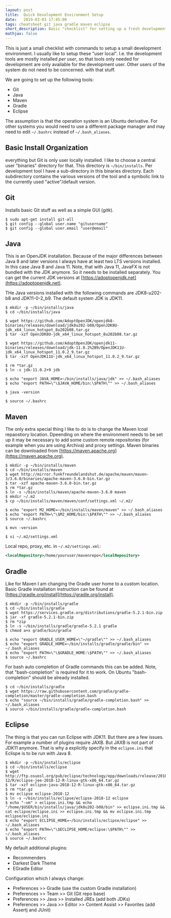 ```yaml
---
layout: post
title:  Quick Development Environment Setup
date:   2019-03-03 17:45:00
tags: cheatsheet git java gradle maven eclipse 
short_description: Basic "checklist" for setting up a fresh development environment with Git, Java, Maven, Gradle, and Eclipse.
mathjax: false
---
```


This is just a small checklist with commands to setup a small development environment. I usually like to setup these "user local". I.e. the development tools are mostly installed _per user_, so that tools only needed for development are only available for the development user. Other users of the system do not need to be concerned. with that stuff.

We are going to set up the following tools:
* Git
* Java
* Maven
* Gradle
* Eclipse

The assumption is that the operation system is an Ubuntu derivative. For other systems you would need to use a different package manager and may need to edit `~/.bashrc` instead of `~/.bash_aliases`.

## Basic Install Organization

everything but Git is only user locally installed. I like to choose a central user "binaries" directory for that. This directory is `~/bin/installs`. Per development tool I have a sub-directory in this binaries directory. Each subdirectory contains the various versions of the tool and a symbolic link to the currently used "active"/default version.

## Git

Installs basic Git stuff as well as a simple GUI (_gitk_).

```shell
$ sudo apt-get install git-all
$ git config --global user.name "gitusername"
$ git config --global user.email "user@email"
```

## Java

This is an OpenJDK installation. Because of the major differences between Java 8 and later versions I always have at least two LTS versions installed. In this case Java 8 and Java 11. Note, that with Java 11, JavaFX is not bundled with the JDK anymore. So it needs to be installed separately. You can get the current JDK versions at [https://adoptopenjdk.net](https://adoptopenjdk.net).

THe Java versions installed with the following commands are JDK8-u202-b8 and JDK11-0-2_b9. The default system JDK is JDK11.

```shell
$ mkdir -p ~/bin/installs/java
$ cd ~/bin/installs/java

$ wget https://github.com/AdoptOpenJDK/openjdk8-binaries/releases/download/jdk8u202-b08/OpenJDK8U-jdk_x64_linux_hotspot_8u202b08.tar.gz
$ tar -xzf OpenJDK8U-jdk_x64_linux_hotspot_8u202b08.tar.gz

$ wget https://github.com/AdoptOpenJDK/openjdk11-binaries/releases/download/jdk-11.0.2%2B9/OpenJDK11U-jdk_x64_linux_hotspot_11.0.2_9.tar.gz
$ tar -xzf OpenJDK11U-jdk_x64_linux_hotspot_11.0.2_9.tar.gz

$ rm *tar.gz
$ ln -s jdk-11.0.2+9 jdk

$ echo "export JAVA_HOME=~/bin/installs/java/jdk" >> ~/.bash_aliases
$ echo "export PATH=\"\$JAVA_HOME/bin:\$PATH\"" >> ~/.bash_aliases

$ java -version

$ source ~/.bashrc
```

## Maven

The only extra special thing I like to do is to change the Maven lcoal repaostiory location. Dpeending on where the environment needs to be set up it may be necessary to add some custom remote repositories (for example when you are using Archiva) and proxy settings. Maven binaries can be downloaded from [https://maven.apache.org](https://maven.apache.org).

```shell
$ mkdir -p ~/bin/installs/maven
$ cd ~/bin/installs/maven
$ wget http://mirror.funkfreundelandshut.de/apache/maven/maven-3/3.6.0/binaries/apache-maven-3.6.0-bin.tar.gz
$ tar -xzf apache-maven-3.6.0-bin.tar.gz
$ rm *tar.gz
$ ln -s ~/bin/installs/maven/apache-maven-3.6.0 maven
$ mkdir ~/.m2
$ cp ~/bin/installs/maven/maven/conf/settings.xml ~/.m2/

$ echo "export M2_HOME=~/bin/installs/maven/maven" >> ~/.bash_aliases
$ echo "export PATH=\"\$M2_HOME/bin:\$PATH\"" >> ~/.bash_aliases
$ source ~/.bashrc

$ mvn -version

$ vi ~/.m2/settings.xml
```

Local repo, proxy, etc. in `~/.m2/settings.xml`:
```xml
<localRepository>/home/youruser/mavenrepo</localRepository>
```

## Gradle

Like for Maven I am changing the Gradle user home to a custom location. Basic Gradle installation instruction can be found at [https://gradle.org/install](https://gradle.org/install).

```shell
$ mkdir -p ~/bin/installs/gradle
$ cd ~/bin/installs/gradle
$ wget https://services.gradle.org/distributions/gradle-5.2.1-bin.zip
$ jar -xf gradle-5.2.1-bin.zip
$ rm *zip
$ ln -s ~/bin/installs/gradle/gradle-5.2.1 gradle
$ chmod a+x gradle/bin/gradle

$ echo "export GRADLE_USER_HOME=\"~/gradle\"" >> ~/.bash_aliases
$ echo "export GRADLE_HOME=~/bin/installs/gradle/gradle/bin" >> ~/.bash_aliases
$ echo "export PATH=\"\$GRADLE_HOME:\$PATH\"" >> ~/.bash_aliases
$ source ~/.bashrc
```

For bash auto completion of Gradle commands this can be added. Note, that "bash-completion" is required for it to work. On Ubuntu "bash-completion" should be already installed.

```shell
$ cd ~/bin/installs/gradle
$ wget https://raw.githubusercontent.com/gradle/gradle-completion/master/gradle-completion.bash
$ echo "source ~/bin/installs/gradle/gradle-completion.bash" >> ~/.bash_aliases
$ source ~/bin/installs/gradle/gradle-completion.bash
```

## Eclipse

The thing is that you can run Eclipse with JDK11. But there are a few issues. For example a number of plugins require JAXB. But JAXB is not part of JDK11 anymore. That is why a explicitly specify in the `eclipse.ini` that Eclispe is to be run with Java 8.

```shell
$ mkdir -p ~/bin/installs/eclipse
$ cd ~/bin/installs/eclipse
$ wget http://ftp.osuosl.org/pub/eclipse/technology/epp/downloads/release/2018-12/R/eclipse-jee-2018-12-R-linux-gtk-x86_64.tar.gz
$ tar -xzf eclipse-java-2018-12-R-linux-gtk-x86_64.tar.gz
$ rm *tar.gz
$ mv eclipse eclipse-2018-12
$ ln -s ~/bin/installs/eclipse/eclipse-2018-12 eclipse
$ echo "-vm" > eclipse.ini.tmp && echo "/home/$USER/bin/installs/java/jdk8u202-b08/bin" >> eclipse.ini.tmp && cat eclipse/eclipse.ini >> eclipse.ini.tmp && mv eclipse.ini.tmp eclipse/eclipse.ini
$ echo "export ECLIPSE_HOME=~/bin/installs/eclipse/eclipse" >> ~/.bash_aliases
$ echo "export PATH=\"\$ECLIPSE_HOME/eclipse:\$PATH\"" >> ~/.bash_aliases
$ source ~/.bashrc
```

My default additional plugins:
* Recommenders
* Darkest Dark Theme
* EGradle Editor

Configuration which I always change:
* Preferences >> Gradle (use the custom Gradle installation)
* Preferences >> Team >> Git (Git repo base)
* Preferences >> Java >> Installed JREs (add both JDKs)
* Preferences >> Java >> Editor >> Content Assist >> Favorites (add Assertj and JUnit)
